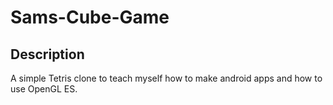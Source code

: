 # Sams-Cube-Game

## Description

A simple Tetris clone to teach myself how to make android apps and how to use OpenGL ES.

